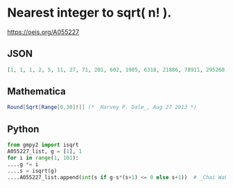 # Nearest integer to sqrt\( n\! \)\.
https://oeis.org/A055227
## JSON
```JSON
[1, 1, 1, 2, 5, 11, 27, 71, 201, 602, 1905, 6318, 21886, 78911, 295260, 1143536, 4574144, 18859677, 80014834, 348776577, 1559776269, 7147792818, 33526120082, 160785623545, 787685471323, 3938427356615, 20082117944246, 104349745809074, 552166953567228]
```
## Mathematica
```Mathematica
Round[Sqrt[Range[0,30]!]] (* _Harvey P. Dale_, Aug 27 2013 *)
```
## Python
```Python
from gmpy2 import isqrt
A055227_list, g = [1], 1
for i in range(1, 101):
....g *= i
....s = isqrt(g)
....A055227_list.append(int(s if g-s*(s+1) <= 0 else s+1))  # _Chai Wah Wu_, Jul 24 2015
```
